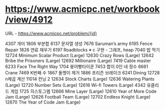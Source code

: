 # https://www.acmicpc.net/workbook/view/4912

URL - https://www.acmicpc.net/problem/{id}

4307	개미
1806	부분합
6137	문자열 생성
7676	Saruman’s army
6195	Fence Repair
1826	연료 채우기
6197	Roadblocks ※ c 구현 - 그래프, heap
7040	밥 먹기
12724	Minimum Scalar Product (Large)
12630	Crazy Rows (Large)
12642	Bribe the Prisoners (Large)
12692	Millionaire (Large)
7419	Cable master
6233	Face The Right Way
1704	붕어빵타이쿤
7453	합이 0인 네 정수
6661	Crane
7469	K번째 수
1867	돌멩이 제거
1886	프리즌 브레이크
6241	Dining
12728	n제곱 계산
11014	컨닝 2
12634	Stock Charts (Large)
12636	Watering Plants (Large)
12720	Number Sets (Large)
12616	Wi-fi Towers (Large)
4342	유클리드 게임
1725	히스토그램
12666	Mine Layer (Large)
12610	Year of More Code Jam (Large)
12626	Football Team (Large)
12702	Endless Knight (Large)
12670	The Year of Code Jam (Large)

